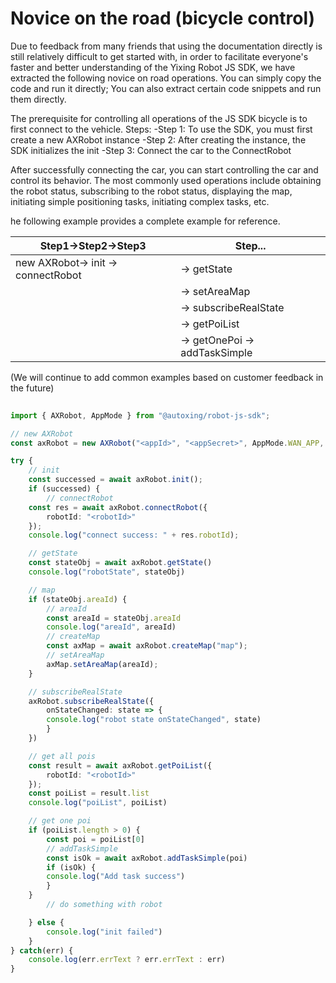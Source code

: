 # Novice on the road (bicycle control)

Due to feedback from many friends that using the documentation directly is still relatively difficult to get started with, in order to facilitate everyone's faster and better understanding of the Yixing Robot JS SDK, we have extracted the following novice on road operations. You can simply copy the code and run it directly; You can also extract certain code snippets and run them directly.

The prerequisite for controlling all operations of the JS SDK bicycle is to first connect to the vehicle. Steps:
-Step 1: To use the SDK, you must first create a new AXRobot instance
-Step 2: After creating the instance, the SDK initializes the init
-Step 3: Connect the car to the ConnectRobot

After successfully connecting the car, you can start controlling the car and control its behavior. The most commonly used operations include obtaining the robot status, subscribing to the robot status, displaying the map, initiating simple positioning tasks, initiating complex tasks, etc.


he following example provides a complete example for reference.

|  Step1->Step2->Step3 |      Step...     | 
| ----- | ----------------- | 
| new AXRobot-> init -> connectRobot  | -> getState |
|							| -> setAreaMap|
|							| -> subscribeRealState|
|							| -> getPoiList|
|							| -> getOnePoi -> addTaskSimple|


(We will continue to add common examples based on customer feedback in the future)

```typescript
  
import { AXRobot, AppMode } from "@autoxing/robot-js-sdk";

// new AXRobot
const axRobot = new AXRobot("<appId>", "<appSecret>", AppMode.WAN_APP, "<serverUrl>", "<websocketUrl>");

try {
	// init
	const successed = await axRobot.init();
	if (successed) {
		// connectRobot
	const res = await axRobot.connectRobot({
		robotId: "<robotId>"
	});
	console.log("connect success: " + res.robotId);

	// getState
	const stateObj = await axRobot.getState()
	console.log("robotState", stateObj)

	// map
	if (stateObj.areaId) {
		// areaId
		const areaId = stateObj.areaId
		console.log("areaId", areaId)
		// createMap
		const axMap = await axRobot.createMap("map");
		// setAreaMap
		axMap.setAreaMap(areaId);
	}

	// subscribeRealState
	axRobot.subscribeRealState({
		onStateChanged: state => {
		console.log("robot state onStateChanged", state)
		}
	})

	// get all pois
	const result = await axRobot.getPoiList({
		robotId: "<robotId>"
	});
	const poiList = result.list
	console.log("poiList", poiList)

	// get one poi
	if (poiList.length > 0) {
		const poi = poiList[0]
		// addTaskSimple
		const isOk = await axRobot.addTaskSimple(poi)
		if (isOk) {
		console.log("Add task success")
		}
	}
		// do something with robot

	} else {
		console.log("init failed")
	}
} catch(err) {
	console.log(err.errText ? err.errText : err)
}

```

